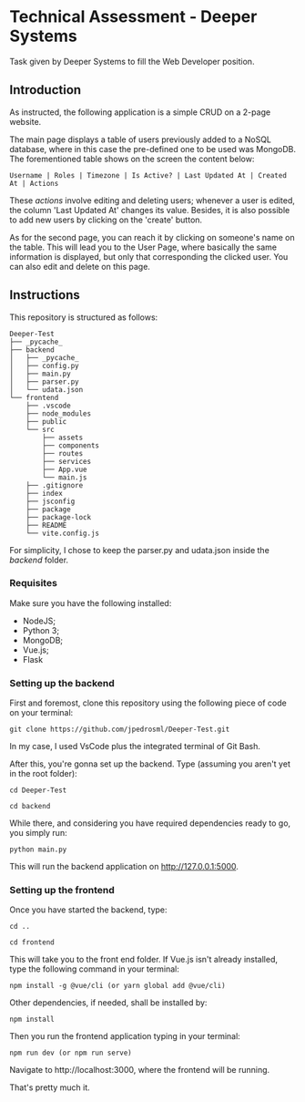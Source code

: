 # Technical Assessment - Deeper Systems
Task given by Deeper Systems to fill the Web Developer position. 

## Introduction
As instructed, the following application is a simple CRUD on a 2-page website.

The main page displays a table of users previously added to a NoSQL database, where in this case the pre-defined one to be used was MongoDB. The forementioned table shows on the screen the content below:
```
Username | Roles | Timezone | Is Active? | Last Updated At | Created At | Actions
```
These *actions* involve editing and deleting users; whenever a user is edited, the column 'Last Updated At' changes its value. Besides, it is also possible to add new users by clicking on the 'create' button.

As for the second page, you can reach it by clicking on someone's name on the table. This will lead you to the User Page, where basically the same information is displayed, but only that corresponding the clicked user. You can also edit and delete on this page.

## Instructions

This repository is structured as follows:
```
Deeper-Test
├── _pycache_
├── backend
│   ├── _pycache_
│   ├── config.py
│   ├── main.py
│   ├── parser.py
│   └── udata.json
└── frontend
    ├── .vscode
    ├── node_modules
    ├── public
    └── src
        ├── assets
        ├── components
        ├── routes
        ├── services
        ├── App.vue
        └── main.js
    ├── .gitignore
    ├── index
    ├── jsconfig
    ├── package
    ├── package-lock
    ├── README
    └── vite.config.js
```

For simplicity, I chose to keep the parser.py and udata.json inside the *backend* folder.

### Requisites

Make sure you have the following installed:

* NodeJS;
* Python 3;
* MongoDB;
* Vue.js;
* Flask

### Setting up the backend 

First and foremost, clone this repository using the following piece of code on your terminal: 

```git clone https://github.com/jpedrosml/Deeper-Test.git ```

In my case, I used VsCode plus the integrated terminal of Git Bash. 

After this, you're gonna set up the backend. Type (assuming you aren't yet in the root folder):

```
cd Deeper-Test
```
```
cd backend
```
While there, and considering you have required dependencies ready to go, you simply run:

```
python main.py
```
This will run the backend application on http://127.0.0.1:5000.

### Setting up the frontend

Once you have started the backend, type:

``` 
cd ..
 ```
```
cd frontend
```
This will take you to the front end folder. If Vue.js isn't already installed, type the following command in your terminal:

```
npm install -g @vue/cli (or yarn global add @vue/cli)
```
Other dependencies, if needed, shall be installed by:

```
npm install
```
Then you run the frontend application typing in your terminal:
```
npm run dev (or npm run serve)
```
Navigate to http://localhost:3000, where the frontend will be running.


That's pretty much it.


